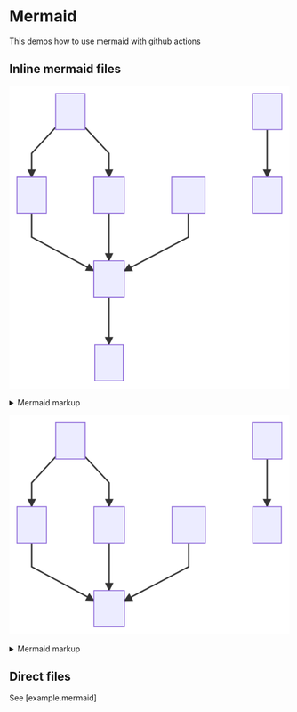 # Mermaid

This demos how to use mermaid with github actions


## Inline mermaid files

<!-- generated by mermaid compile action - START -->
![~mermaid diagram 1~](/.resources/diagrams_mermaid_README-md-1.svg)
<details>
  <summary>Mermaid markup</summary>

```mermaid
graph TD;
    A-->B;
    A-->C;
    B-->D;
    C-->D;
    W-->D;
    E-->S;
    D-->T;
```

</details>
<!-- generated by mermaid compile action - END -->


<!-- generated by mermaid compile action - START -->
![~mermaid diagram 2~](/.resources/diagrams_mermaid_README-md-2.svg)
<details>
  <summary>Mermaid markup</summary>

```mermaid
graph TD;
    A-->B;
    A-->C;
    B-->D;
    C-->D;
    W-->D;
    E-->Z;
```

</details>
<!-- generated by mermaid compile action - END -->

## Direct files

See [example.mermaid]